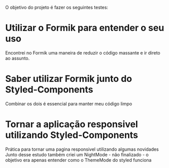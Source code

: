 O objetivo do projeto é fazer os seguintes testes:

# Utilizar o Formik para entender o seu uso

Encontrei no Formik uma maneira de reduzir o código massante e ir direto ao assunto.

# Saber utilizar Formik junto do Styled-Components

Combinar os dois é essencial para manter meu código limpo

# Tornar a aplicação responsivel utilizando Styled-Components

Prática para tornar uma pagina responsivel utilizando algumas novidades
Junto desse estudo também criei um NightMode - não finalizado - o objetivo era apenas entender como o ThemeMode do styled funciona

